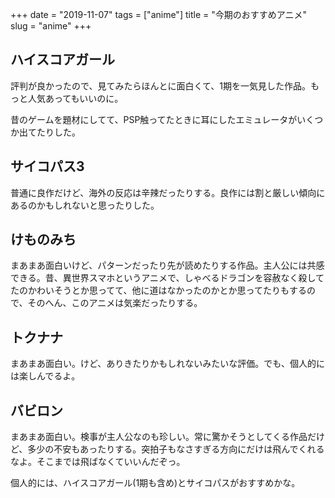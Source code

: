 +++
date = "2019-11-07"
tags = ["anime"]
title = "今期のおすすめアニメ"
slug = "anime"
+++

## ハイスコアガール

評判が良かったので、見てみたらほんとに面白くて、1期を一気見した作品。もっと人気あってもいいのに。

昔のゲームを題材にしてて、PSP触ってたときに耳にしたエミュレータがいくつか出てたりした。

## サイコパス3

普通に良作だけど、海外の反応は辛辣だったりする。良作には割と厳しい傾向にあるのかもしれないと思ったりした。

## けものみち

まあまあ面白いけど、パターンだったり先が読めたりする作品。主人公には共感できる。昔、異世界スマホというアニメで、しゃべるドラゴンを容赦なく殺してたのかわいそうとか思ってて、他に道はなかったのかとか思ってたりもするので、そのへん、このアニメは気楽だったりする。

## トクナナ

まあまあ面白い。けど、ありきたりかもしれないみたいな評価。でも、個人的には楽しんでるよ。

## バビロン

まあまあ面白い。検事が主人公なのも珍しい。常に驚かそうとしてくる作品だけど、多少の不安もあったりする。突拍子もなさすぎる方向にだけは飛んでくれるなよ。そこまでは飛ばなくていいんだぞっ。

個人的には、ハイスコアガール(1期も含め)とサイコパスがおすすめかな。

